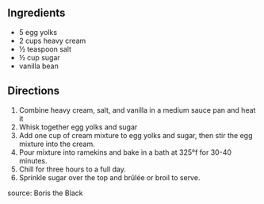 ---
---

## Ingredients
- 5 egg yolks
- 2 cups heavy cream
- &frac12; teaspoon salt
- &frac12; cup sugar
- vanilla bean

## Directions
1. Combine heavy cream, salt, and vanilla in a medium sauce pan and heat it
2. Whisk together egg yolks and sugar
3. Add one cup of cream mixture to egg yolks and sugar, then stir the egg mixture into the cream.
4. Pour mixture into ramekins and bake in a bath at 325&deg;f for 30-40 minutes.
5. Chill for three hours to a full day.
6. Sprinkle sugar over the top and brûlée or broil to serve.

source: Boris the Black